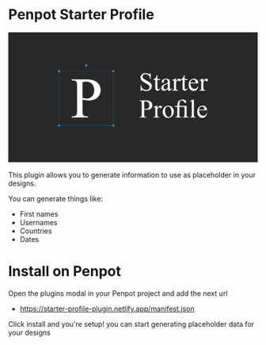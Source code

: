 # Penpot Starter Profile

![image](public/cover.png)

This plugin allows you to generate information to use as placeholder in your designs.

You can generate things like:

- First names
- Usernames
- Countries
- Dates

# Install on Penpot

Open the plugins modal in your Penpot project and add the next url

- https://starter-profile-plugin.netlify.app/manifest.json

Click install and you're setup! you can start generating placeholder data for your designs
